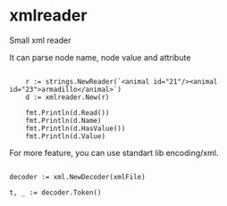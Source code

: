 # xmlreader
Small xml reader


It can parse node name, node value and attribute


```

    r := strings.NewReader(`<animal id="21"/><animal id="23">armadillo</animal>`)
    d := xmlreader.New(r)

    fmt.Println(d.Read())
    fmt.Println(d.Name)
    fmt.Println(d.HasValue())
    fmt.Println(d.Value)

```


For more feature, you can use standart lib encoding/xml.

```

decoder := xml.NewDecoder(xmlFile)

t, _ := decoder.Token()

```
